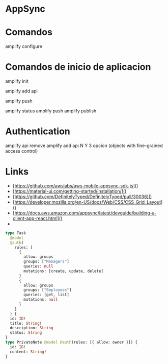 # AppSync

# Comandos

amplify configure

# Comandos de inicio de aplicacion

amplify init

amplify add api

amplify push

amplify status
amplify push
amplify publish

# Authentication

amplify api remove
amplify add api
N
Y
3 opcion (objects with fine-grained access control)

# Links

- [https://github.com/awslabs/aws-mobile-appsync-sdk-js]()
- [https://material-ui.com/getting-started/installation/]()
- [https://github.com/DefinitelyTyped/DefinitelyTyped/pull/30036]()
- [https://developer.mozilla.org/en-US/docs/Web/CSS/CSS_Grid_Layout]()
- [https://docs.aws.amazon.com/appsync/latest/devguide/building-a-client-app-react.html]()
-

```graphql
type Task
  @model
  @auth(
    rules: [
      {
        allow: groups
        groups: ["Managers"]
        queries: null
        mutations: [create, update, delete]
      }
      {
        allow: groups
        groups: ["Employees"]
        queries: [get, list]
        mutations: null
      }
    ]
  ) {
  id: ID!
  title: String!
  description: String
  status: String
}
type PrivateNote @model @auth(rules: [{ allow: owner }]) {
  id: ID!
  content: String!
}
```
